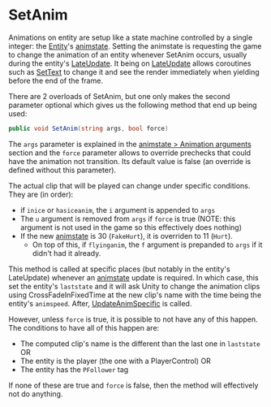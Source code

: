 # SetAnim
Animations on entity are setup like a state machine controlled by a single integer: the [Entity](../../Entity.md)'s [animstate](animstate.md). Setting the animstate is requesting the game to change the animation of an entity whenever SetAnim occurs, usually during the entity's [LateUpdate](../Update%20process/Unity%20events/LateUpdate.md). It being on [LateUpdate](../Update%20process/Unity%20events/LateUpdate.md) allows coroutines such as [SetText](../../../SetText/SetText.md) to change it and see the render immediately when yielding before the end of the frame.

There are 2 overloads of SetAnim, but one only makes the second parameter optional which gives us the following method that end up being used:

````cs
public void SetAnim(string args, bool force)
````

The `args` parameter is explained in the [animstate > Animation arguments](animstate.md#animation-arguments) section and the `force` parameter allows to override prechecks that could have the animation not transition. Its default value is false (an override is defined without this parameter).

The actual clip that will be played can change under specific conditions. They are (in order):

* if `inice` or `hasiceanim`, the `i` argument is appended to `args`
* The `u` argument is removed from `args` if `force` is true (NOTE: this argument is not used in the game so this effectively does nothing)
* If the new [animstate](animstate.md) is 30 (`FakeHurt`), it is overriden to 11 (`Hurt`). 
  * On top of this, if `flyinganim`, the `f` argument is prepanded to `args` if it didn't had it already.

This method is called at specific places (but notably in the entity's LateUpdate) whenever an [animstate](animstate.md) update is required. In which case, this set the entity's `laststate` and it will ask Unity to change the animation clips using CrossFadeInFixedTime at the new clip's name with the time being the entity's `animspeed`. After, [UpdateAnimSpecific](AnimSpecific.md#updateanimspecific) is called.

However, unless `force` is true, it is possible to not have any of this happen. The conditions to have all of this happen are:

* The computed clip's name is the different than the last one in `laststate` OR
* The entity is the player (the one with a PlayerControl) OR
* The entity has the `PFollower` tag

If none of these are true and `force` is false, then the method will effectively not do anything.
